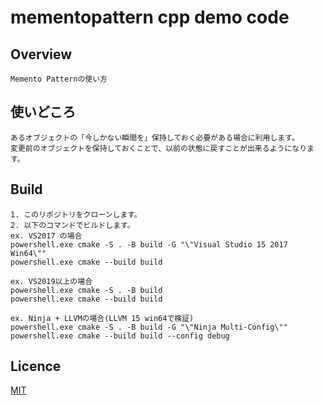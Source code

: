 # mementopattern cpp demo code

## Overview

    Memento Patternの使い方

## 使いどころ

    あるオブジェクトの「今しかない瞬間を」保持しておく必要がある場合に利用します。  
    変更前のオブジェクトを保持しておくことで、以前の状態に戻すことが出来るようになります。  

## Build

    1. このリポジトリをクローンします。  
    2. 以下のコマンドでビルドします。  
    ex. VS2017 の場合  
    powershell.exe cmake -S . -B build -G "\"Visual Studio 15 2017 Win64\""  
    powershell.exe cmake --build build  

    ex. VS2019以上の場合  
    powershell.exe cmake -S . -B build  
    powershell.exe cmake --build build  

    ex. Ninja + LLVMの場合(LLVM 15 win64で検証)  
    powershell.exe cmake -S . -B build -G "\"Ninja Multi-Config\""  
    powershell.exe cmake --build build --config debug

## Licence

[MIT](https://github.com/IwachanOrigin/mementopattern_cpp/blob/master/LICENSE)

